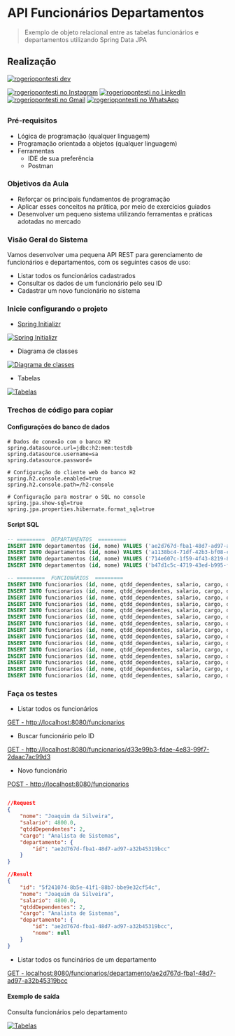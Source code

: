 #   API Funcionários Departamentos

> Exemplo de objeto relacional entre as tabelas funcionários e departamentos utilizando Spring Data JPA

## Realização

[![rogeriopontesti dev](https://i.postimg.cc/9MptbzH0/rogeriopontesti.png)](https://github.com/rogeriopontesti)

[![rogeriopontesti no Instagram](https://i.postimg.cc/J75T2knx/1298747-instagram-brand-logo-social-media-icon.png)](https://www.instagram.com/rogeriopontesti)
[![rogeriopontesti no LinkedIn](https://i.postimg.cc/vH8PFZxs/317725-linkedin-social-icon.png)](https://www.linkedin.com/in/rogeriopontesti)
[![rogeriopontesti no Gmail](https://i.postimg.cc/bN6mzf12/7089163-gmail-google-icon.png)](mailto:rogeriopontesti@gmail.com)
[![rogeriopontesti no WhatsApp](https://i.postimg.cc/SKtXsVDd/1783351-chatting-messages-social-media-whatsapp-internet-icon.png)](https://wa.me/5548991877781)

##
### Pré-requisitos

- Lógica de programação (qualquer linguagem)
- Programação orientada a objetos (qualquer linguagem)
- Ferramentas
    - IDE de sua preferência
    - Postman

### Objetivos da Aula

- Reforçar os principais fundamentos de programação
- Aplicar esses conceitos na prática, por meio de exercícios guiados
- Desenvolver um pequeno sistema utilizando ferramentas e práticas adotadas no mercado

### Visão Geral do Sistema

Vamos desenvolver uma pequena API REST para gerenciamento de funcionários e departamentos, com os seguintes casos de uso:

- Listar todos os funcionários cadastrados
- Consultar os dados de um funcionário pelo seu ID
- Cadastrar um novo funcionário no sistema

### Inicie configurando o projeto

- [Spring Initializr](https://start.spring.io/)

[![Spring Initializr](https://i.postimg.cc/wv8SzYDd/start-spring-io-funcionarios-departamentos.png)](https://i.postimg.cc/wv8SzYDd/start-spring-io-funcionarios-departamentos.png)

- Diagrama de classes

[![Diagrama de classes](https://i.postimg.cc/tCDtWstM/1.png)](https://i.postimg.cc/tCDtWstM/1.png)

- Tabelas

[![Tabelas](https://i.postimg.cc/zfX8PP9j/Funcionario.png)](https://i.postimg.cc/zfX8PP9j/Funcionario.png)

### Trechos de código para copiar

#### Configurações do banco de dados

```
# Dados de conexão com o banco H2
spring.datasource.url=jdbc:h2:mem:testdb
spring.datasource.username=sa
spring.datasource.password=

# Configuração do cliente web do banco H2
spring.h2.console.enabled=true
spring.h2.console.path=/h2-console

# Configuração para mostrar o SQL no console
spring.jpa.show-sql=true
spring.jpa.properties.hibernate.format_sql=true
```

#### Script SQL

```sql
-- =========  DEPARTAMENTOS  =========
INSERT INTO departamentos (id, nome) VALUES ('ae2d767d-fba1-48d7-ad97-a32b45319bcc', 'Superintendência de Transformação Digital');
INSERT INTO departamentos (id, nome) VALUES ('a1138bc4-71df-42b3-bf08-c244670a45e0', 'Superintendência de Tecnologia da Informação');
INSERT INTO departamentos (id, nome) VALUES ('714e607c-1f59-4f43-8219-84ea98022e34', 'Superintendência de Modernização e Gestão');
INSERT INTO departamentos (id, nome) VALUES ('b47d1c5c-4719-43ed-b995-fa84676576b1', 'Superintendência de Planejamento e Parcerias');

-- =========  FUNCIONÁRIOS  =========
INSERT INTO funcionarios (id, nome, qtdd_dependentes, salario, cargo, departamento_id) VALUES ('d33e99b3-fdae-4e83-99f7-2daac7ac99d3', 'Ana Paula Silva', 2, 4500.00, 'Analista de Sistemas', 'ae2d767d-fba1-48d7-ad97-a32b45319bcc');
INSERT INTO funcionarios (id, nome, qtdd_dependentes, salario, cargo, departamento_id) VALUES ('8fa0cba8-38ec-4f73-9e04-5f51255688d7', 'Carlos Alberto Souza', 1, 5200.00, 'Desenvolvedor Backend', 'ae2d767d-fba1-48d7-ad97-a32b45319bcc');
INSERT INTO funcionarios (id, nome, qtdd_dependentes, salario, cargo, departamento_id) VALUES ('2f6acc89-1226-4839-9538-0c70242dae4f', 'Fernanda Lima', 0, 4800.00, 'Analista de Transformação Digital', 'a1138bc4-71df-42b3-bf08-c244670a45e0');
INSERT INTO funcionarios (id, nome, qtdd_dependentes, salario, cargo, departamento_id) VALUES ('da0c2fc7-3bae-4ed1-9fcb-e7c21a43e7ad', 'Marcos Vinícius Oliveira', 3, 6000.00, 'Coordenador de Projetos', 'a1138bc4-71df-42b3-bf08-c244670a45e0');
INSERT INTO funcionarios (id, nome, qtdd_dependentes, salario, cargo, departamento_id) VALUES ('f935ba5c-d33f-4b51-ba68-2945af74e3c2', 'Juliana Andrade', 0, 5500.00, 'Especialista em Redes', 'a1138bc4-71df-42b3-bf08-c244670a45e0');
INSERT INTO funcionarios (id, nome, qtdd_dependentes, salario, cargo, departamento_id) VALUES ('a66ae08e-210e-404f-aca8-12a3898d300a', 'Roberto Santos', 2, 4800.00, 'Administrador de Banco de Dados', 'a1138bc4-71df-42b3-bf08-c244670a45e0');
INSERT INTO funcionarios (id, nome, qtdd_dependentes, salario, cargo, departamento_id) VALUES ('ac9fd7bb-4102-4aff-9dc5-136e03b354b9', 'Larissa Costa', 1, 6200.00, 'Arquiteta de Soluções', 'a1138bc4-71df-42b3-bf08-c244670a45e0');
INSERT INTO funcionarios (id, nome, qtdd_dependentes, salario, cargo, departamento_id) VALUES ('74cff892-f5cb-438f-acaf-82ebcd566fd1', 'Diego Fernandes', 0, 7000.00, 'Gerente de Infraestrutura', 'a1138bc4-71df-42b3-bf08-c244670a45e0');
INSERT INTO funcionarios (id, nome, qtdd_dependentes, salario, cargo, departamento_id) VALUES ('3ce99085-bade-4b13-8b31-70c3319c99ca', 'Lucas Pereira', 2, 4600.00, 'Analista de Processos', 'a1138bc4-71df-42b3-bf08-c244670a45e0');
INSERT INTO funcionarios (id, nome, qtdd_dependentes, salario, cargo, departamento_id) VALUES ('06d36320-70b0-4fd7-a469-7de47ab4111d', 'Mariana Rocha', 1, 5000.00, 'Consultora de Gestão', '714e607c-1f59-4f43-8219-84ea98022e34');
INSERT INTO funcionarios (id, nome, qtdd_dependentes, salario, cargo, departamento_id) VALUES ('311e8efd-50d9-4506-ad7d-1f8bc1f87930', 'Eduardo Gonçalves', 0, 5300.00, 'Coordenador Administrativo', '714e607c-1f59-4f43-8219-84ea98022e34');
INSERT INTO funcionarios (id, nome, qtdd_dependentes, salario, cargo, departamento_id) VALUES ('bdc4f01f-ea07-45e5-b3c2-ea6810e0fcb5', 'Isabela Martins', 4, 5800.00, 'Especialista em Indicadores', '714e607c-1f59-4f43-8219-84ea98022e34');
INSERT INTO funcionarios (id, nome, qtdd_dependentes, salario, cargo, departamento_id) VALUES ('44e121a8-52ad-4502-9e55-a7690fd79a65', 'Patrícia Almeida', 0, 5400.00, 'Analista de Planejamento', 'a1138bc4-71df-42b3-bf08-c244670a45e0');
INSERT INTO funcionarios (id, nome, qtdd_dependentes, salario, cargo, departamento_id) VALUES ('d84f09a3-6b81-45be-888f-42030409d73f', 'Renato Vieira', 2, 6000.00, 'Consultor de Parcerias', 'a1138bc4-71df-42b3-bf08-c244670a45e0');
INSERT INTO funcionarios (id, nome, qtdd_dependentes, salario, cargo, departamento_id) VALUES ('00329b62-c4d1-4c9f-bb4d-39a4ed7eddf5', 'Amanda Nogueira', 1, 6500.00, 'Gerente de Planejamento Estratégico', 'b47d1c5c-4719-43ed-b995-fa84676576b1');
```

### Faça os testes

- Listar todos os funcionários

[GET - http://localhost:8080/funcionarios](http://localhost:8080/funcionarios)

- Buscar funcionário pelo ID

[GET - http://localhost:8080/funcionarios/d33e99b3-fdae-4e83-99f7-2daac7ac99d3](http://localhost:8080/funcionarios/d33e99b3-fdae-4e83-99f7-2daac7ac99d3)

- Novo funcionário

[POST - http://localhost:8080/funcionarios](http://localhost:8080/funcionarios)

```json

//Request
{
    "nome": "Joaquim da Silveira",
    "salario": 4800.0,
    "qtddDependentes": 2,
    "cargo": "Analista de Sistemas",
    "departamento": {
        "id": "ae2d767d-fba1-48d7-ad97-a32b45319bcc"
    }
}

//Result
{
    "id": "5f241074-8b5e-41f1-88b7-bbe9e32cf54c",
    "nome": "Joaquim da Silveira",
    "salario": 4800.0,
    "qtddDependentes": 2,
    "cargo": "Analista de Sistemas",
    "departamento": {
        "id": "ae2d767d-fba1-48d7-ad97-a32b45319bcc",
        "nome": null
    }
}

```

- Listar todos os funcinários de um departamento

[GET - localhost:8080/funcionarios/departamento/ae2d767d-fba1-48d7-ad97-a32b45319bcc](localhost:8080/funcionarios/departamento/ae2d767d-fba1-48d7-ad97-a32b45319bcc)


#### Exemplo de saída

Consulta funcionários pelo departamento

[![Tabelas](https://i.postimg.cc/dtCHZbqx/resultado-final.png)](https://i.postimg.cc/dtCHZbqx/resultado-final.png)
